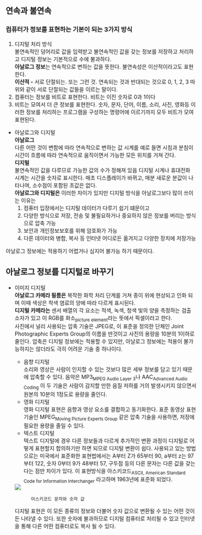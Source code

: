 ## 연속과 불연속
### 컴퓨터가 정보를 표현하는 기본이 되는 3가지 방식
1. 디지털 처리 방식  
불연속적인 덩어리로 값을 입력받고 불연속적인 값을 갖는 정보를 저장하고 처리하고 디지털 정보는 기본적으로 수에 불과하다.  
**아날로그 정보**는 연속적으로 변하는 값을 뜻한다.
불연속성은 이산적이라고도 표현한다.  
**이산적 -** 서로 단절되는. 또는 그런 것. 연속되는 것과 반대되는 것으로 0, 1, 2, 3 따위와 같이 서로 단절되는 값들을 이르는 말이다.  
2. 컴퓨터는 정보를 비트로 표현한다. 비트는 이진 숫자로 0과 1이다  
3. 비트는 모여서 더 큰 정보를 표현한다. 숫자, 문자, 단어, 이름, 소리, 사진, 영화등 이러한 정보를 처리하는 프로그램을 구성하는 명령어에 이르기까지 모두 비트가 모여 표현된다.
- 아날로그와 디지털  
**아날로그**  
다른 어떤 것이 변함에 따라 연속적으로 변하는 값
시계를 예로 들면 시침과 분침이 시간이 흐름에 따라 연속적으로 움직이면서 가능한 모든 위치를 거쳐 간다.  
**디지털**  
불연속적인 값을 다루므로 가능한 값의 수가 정해져 있음
디지털 시계나 휴대전화 시계는 시간을 숫자로 표시한다. 매초 디스플레이가 바뀌고, 매분 새로운 분값이 나타나며, 소수점이 포함된 초값은 없다.  
**아날로그와 디지털은** 이러한 차이가 있지만 디지털 방식을 아날로그보다 많이 쓰이는 이유는  
    1. 컴퓨터 입장에서는 디지털 데이터가 다루기 쉽기 떄문이고 
    2. 다양한 방식으로 저장, 전송 및 불필요하거나 중요하지 않은 정보를 버리는
        방식으로 압축 가능
    3. 보안과 개인정보보호를 위해 암호화가 가능
    4. 다른 데이터와 병합, 복사 등 인터넷 어디로든 옮겨지고 다양한 장치에 저장가능  

아날로그 정보에는 적용하기 어렵거나 심지어 불가능 하기 때문이다.  

## 아날로그 정보를 디지털로 바꾸기  
- 이미지 디지털  
**아날로그 카메라 필름은** 복작한 화학 처리 단계를 거쳐 종이 위에 현상되고 인화 되며 이때 색상은 착색 염료의 양에 따라 다르게 표시된다.  
**디지털 카메라는** 센서 배열의 각 요소는 적색, 녹색, 청색 빛의 양을 측정하는 검출 소자가 있고 이 RGB를 화소<sub>picture element</sub>라는 뜻에서 픽셀이라고 한다.  
사진에서 널리 사용되는 압축 기술은 JPEG로, 이 표준을 정의한 단체인 Joint Photographic Experts Group의 이름을 딴것이고 사진의 용량을 10분의 1이하로 줄인다. 압축은 디지털 정보에는 적용할 수 있지만, 아날로그 정보에는 적용이 불가능하지는 않더라도 극히 어려운 기술 중 하나이다.  
    - 음향 디지털  
    소리와 영상은 사람이 인지할 수 있는 것보다 많은 세부 정보를 담고 있기 때문에 압축할 수 있다. 음악은 MP3<sub>MPEG Audio Layer 3</sub>나 AAC<sub>Advanced Audio Coding</sub> 이 두 기술은 사람이 감지할 만한 음질 저하를 거의 발생시키지 않으면서 원본의 10분의 1정도로 용량을 줄인다.
    - 영화 디지털  
    영화 디지털 표현은 음향과 영상 요소를 결합하고 동기화한다. 표준 동영상 표현 기술인 MPEG<sub>Moving Picture Experts Group</sub> 같은 압축 기술을 사용하면, 저장에 필요한 용량을 줄일 수 있다. 
    - 텍스트 디지털  
    텍스트 디지털에 경우 다른 정보들과 다르게 추가적인 변환 과정이 디지털로 어떻게 표현할지 합의하기만 하면 되므로 디지털 변환이 쉽다.
    사용되고 있는 방법으로는 미국에서 표준화한 표현법에서는 A부터 Z가 65부터 90, a부터 z는 97부터 122, 숫자 0부터 9가 48부터 57, 구두점 등의 다른 문자는 다른 값을 갖는다는 점만 차이가 있다. 이 표현방식을 아스키코드<sub>ASCII, American Standard Code for Information Interchanger</sub> 라고하며 1963년에 표준화 되었다.  
    <img src=https://t1.daumcdn.net/cfile/tistory/992B0A405B7A81F41C>  
            
            아스키코드 문자와 숫자 값  

    디지털 표현은 이 모든 종류의 정보와 더불어 숫자 값으로 변환될 수 있는 어떤 것이든 나타낼 수 있다. 또한 숫자에 불과하므로 디지털 컴퓨터로 처리될 수 있고 인터넷을 통해 다른 어떤 컴퓨터로도 복사 될 수 있다.

